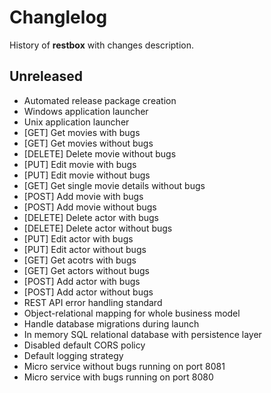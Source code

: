 # Changlelog

History of **restbox** with changes description.

## Unreleased

- Automated release package creation
- Windows application launcher
- Unix application launcher
- [GET] Get movies with bugs
- [GET] Get movies without bugs
- [DELETE] Delete movie without bugs
- [PUT] Edit movie with bugs
- [PUT] Edit movie without bugs
- [GET] Get single movie details without bugs
- [POST] Add movie with bugs
- [POST] Add movie without bugs
- [DELETE] Delete actor with bugs
- [DELETE] Delete actor without bugs
- [PUT] Edit actor with bugs
- [PUT] Edit actor without bugs
- [GET] Get acotrs with bugs
- [GET] Get actors without bugs
- [POST] Add actor with bugs
- [POST] Add actor without bugs
- REST API error handling standard
- Object-relational mapping for whole business model
- Handle database migrations during launch
- In memory SQL relational database with persistence layer
- Disabled default CORS policy
- Default logging strategy
- Micro service without bugs running on port 8081
- Micro service with bugs running on port 8080
